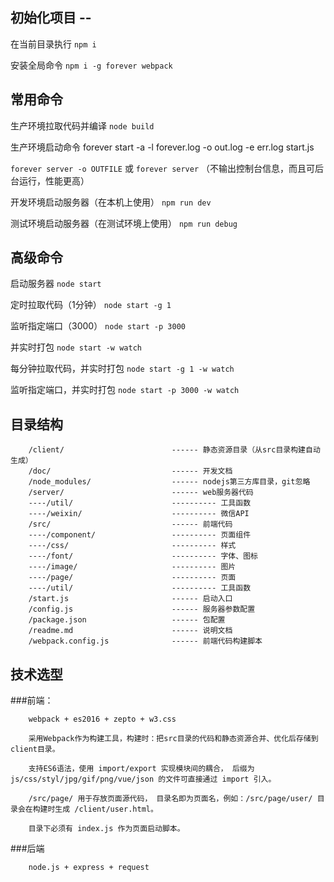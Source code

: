 ## 初始化项目 --

在当前目录执行 
`npm i`

安装全局命令
`npm i -g forever webpack`

## 常用命令

生产环境拉取代码并编译
`node build`

生产环境启动命令
forever start -a -l forever.log -o out.log -e err.log start.js

`forever server -o OUTFILE` 
或
`forever server` （不输出控制台信息，而且可后台运行，性能更高）


开发环境启动服务器（在本机上使用）
`npm run dev`

测试环境启动服务器（在测试环境上使用）
`npm run debug`

## 高级命令

启动服务器
`node start` 

定时拉取代码（1分钟）
`node start -g 1` 

监听指定端口（3000）
`node start -p 3000` 

并实时打包
`node start -w watch` 

每分钟拉取代码，并实时打包
`node start -g 1 -w watch` 

监听指定端口，并实时打包
`node start -p 3000 -w watch` 


## 目录结构

```
    /client/                        ------ 静态资源目录（从src目录构建自动生成）
    /doc/                           ------ 开发文档
    /node_modules/                  ------ nodejs第三方库目录，git忽略
    /server/                        ------ web服务器代码
    ----/util/                      ---------- 工具函数
    ----/weixin/                    ---------- 微信API
    /src/                           ------ 前端代码
    ----/component/                 ---------- 页面组件
    ----/css/                       ---------- 样式
    ----/font/                      ---------- 字体、图标
    ----/image/                     ---------- 图片
    ----/page/                      ---------- 页面
    ----/util/                      ---------- 工具函数
    /start.js                       ------ 启动入口
    /config.js                      ------ 服务器参数配置
    /package.json                   ------ 包配置
    /readme.md                      ------ 说明文档
    /webpack.config.js              ------ 前端代码构建脚本
```

## 技术选型

###前端：

```
    webpack + es2016 + zepto + w3.css

    采用Webpack作为构建工具，构建时：把src目录的代码和静态资源合并、优化后存储到client目录。

    支持ES6语法，使用 import/export 实现模块间的耦合， 后缀为 js/css/styl/jpg/gif/png/vue/json 的文件可直接通过 import 引入。

    /src/page/ 用于存放页面源代码， 目录名即为页面名，例如：/src/page/user/ 目录会在构建时生成 /client/user.html。

    目录下必须有 index.js 作为页面启动脚本。
```

###后端

```
    node.js + express + request
```